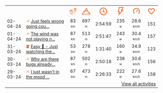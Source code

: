 <table>
    <tr>
        <th></th>
        <th></th>
        <th align="center"><img src="https://raw.githubusercontent.com/robiningelbrecht/strava-activities/master/public/distance.svg" width="30" alt="distance" title="distance"/></th>
        <th align="center"><img src="https://raw.githubusercontent.com/robiningelbrecht/strava-activities/master/public/elevation.svg" width="30" alt="elevation" title="elevation"/></th>
        <th align="center"><img src="https://raw.githubusercontent.com/robiningelbrecht/strava-activities/master/public/time.svg" width="30" alt="time" title="time"/></th>
        <th align="center"><img src="https://raw.githubusercontent.com/robiningelbrecht/strava-activities/master/public/average-watt.svg" width="30" alt="average watts" title="average watts"/></th>
        <th align="center"><img src="https://raw.githubusercontent.com/robiningelbrecht/strava-activities/master/public/average-speed.svg" width="30" alt="average speed" title="average speed"/></th>
        <th align="center"><img src="https://raw.githubusercontent.com/robiningelbrecht/strava-activities/master/public/heart-rate.svg" width="30" alt="average heart rate" title="average heart rate"/></th>
    </tr>
            <tr>
            <td>02-04-24</td>
            <td>
                <img src="https://raw.githubusercontent.com/robiningelbrecht/strava-activities/master/public/activity-ride.svg" width="12" alt="Just feels wrong going counter-clockwise... Also shorts and short sleeves 😲😲" title="Just feels wrong going counter-clockwise... Also shorts and short sleeves 😲😲"/>
<a href="https://www.strava.com/activities/11093748712" title="Kcal: 2717 | Gear: None ">Just feels wrong going cou...</a>
            </td>
            <td align="center">83 <sup><sub>km</sub></sup></td>
            <td align="center">697 <sup><sub>m</sub></sup></td>
            <td align="center">2:54:59</td>
            <td align="center">235 <sup><sub>w</sub></sup></td>
            <td align="center">28.6 <sup><sub>km/h</sub></sup></td>
            <td align="center">151</td>
        </tr>
            <tr>
            <td>01-04-24</td>
            <td>
                <img src="https://raw.githubusercontent.com/robiningelbrecht/strava-activities/master/public/activity-ride.svg" width="12" alt="The wind was not playing nice today, RUDE!" title="The wind was not playing nice today, RUDE!"/>
<a href="https://www.strava.com/activities/11086166702" title="Kcal: 2747 | Gear: None ">The wind was not playing n...</a>
            </td>
            <td align="center">87 <sup><sub>km</sub></sup></td>
            <td align="center">513 <sup><sub>m</sub></sup></td>
            <td align="center">2:51:47</td>
            <td align="center">243 <sup><sub>w</sub></sup></td>
            <td align="center">30.4 <sup><sub>km/h</sub></sup></td>
            <td align="center">157</td>
        </tr>
            <tr>
            <td>31-03-24</td>
            <td>
                                <img src="https://raw.githubusercontent.com/robiningelbrecht/strava-activities/master/public/activity-virtual-ride-zwift.svg" width="12" alt="Easy 🚴 - Just watching the Tour of Flanders" title="Easy 🚴 - Just watching the Tour of Flanders"/>
<a href="https://www.strava.com/activities/11077076663" title="Kcal: 841 | Gear: None ">Easy 🚴 - Just watching the...</a>
            </td>
            <td align="center">53 <sup><sub>km</sub></sup></td>
            <td align="center">278 <sup><sub>m</sub></sup></td>
            <td align="center">1:31:40</td>
            <td align="center">160 <sup><sub>w</sub></sup></td>
            <td align="center">34.9 <sup><sub>km/h</sub></sup></td>
            <td align="center">123</td>
        </tr>
            <tr>
            <td>30-03-24</td>
            <td>
                <img src="https://raw.githubusercontent.com/robiningelbrecht/strava-activities/master/public/activity-ride.svg" width="12" alt="Why are there bugs already, gross." title="Why are there bugs already, gross."/>
<a href="https://www.strava.com/activities/11071872003" title="Kcal: 2674 | Gear: None ">Why are there bugs already...</a>
            </td>
            <td align="center">87 <sup><sub>km</sub></sup></td>
            <td align="center">502 <sup><sub>m</sub></sup></td>
            <td align="center">2:50:18</td>
            <td align="center">238 <sup><sub>w</sub></sup></td>
            <td align="center">30.6 <sup><sub>km/h</sub></sup></td>
            <td align="center">156</td>
        </tr>
            <tr>
            <td>29-03-24</td>
            <td>
                <img src="https://raw.githubusercontent.com/robiningelbrecht/strava-activities/master/public/activity-ride.svg" width="12" alt="I just wasn&#039;t in the mood for zwift today.." title="I just wasn&#039;t in the mood for zwift today.."/>
<a href="https://www.strava.com/activities/11063102907" title="Kcal: 2161 | Gear: None ">I just wasn&#039;t in the mood ...</a>
            </td>
            <td align="center">67 <sup><sub>km</sub></sup></td>
            <td align="center">473 <sup><sub>m</sub></sup></td>
            <td align="center">2:26:33</td>
            <td align="center">222 <sup><sub>w</sub></sup></td>
            <td align="center">27.6 <sup><sub>km/h</sub></sup></td>
            <td align="center">158</td>
        </tr>
                <tr>
            <td colspan="8" align="right"><a href="https://github.com/robiningelbrecht/strava-activities#activities">View all activities</a></td>
        </tr>
    </table>
